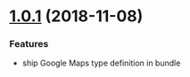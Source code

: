 <a name="1.0.1"></a>
# [1.0.1](https://github.com/fluster/web-google-maps/compare/v4.3.0...v4.4.0) (2018-11-08)

### Features

* ship Google Maps type definition in bundle
